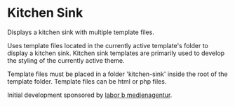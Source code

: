 # Kitchen Sink

Displays a kitchen sink with multiple template files.

Uses template files located in the currently active template's folder to
display a kitchen sink. Kitchen sink templates are primarily used to develop
the styling of the currently active theme.

Template files must be placed in a folder 'kitchen-sink' inside the root of
the template folder. Template files can be html or php files.

Initial development sponsored by [labor b medienagentur](https://www.laborb.de).
